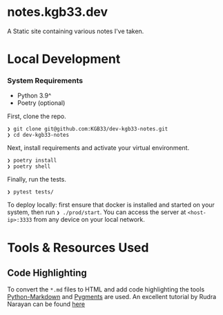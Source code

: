 # notes.kgb33.dev

A Static site containing various notes I've taken.

# Local Development

### System Requirements

- Python 3.9^
- Poetry (optional)

First, clone the repo.

```
❯ git clone git@github.com:KGB33/dev-kgb33-notes.git
❯ cd dev-kgb33-notes
```

Next, install requirements and activate your virtual environment.

```
❯ poetry install
❯ poetry shell
```

Finally, run the tests.

```
❯ pytest tests/
```

To deploy locally: first ensure that docker is installed and started on your
system, then run `❯ ./prod/start`. You can access the server at `<host-ip>:3333`
from any device on your local network.

# Tools & Resources Used

## Code Highlighting

To convert the `*.md` files to HTML and add code highlighting the tools
[Python-Markdown]() and [Pygments][pygments] are used. An excellent tutorial by
Rudra Narayan can be found [here][code-highlighting]

[py-md]: https://github.com/Python-Markdown/markdown
[pygments]: https://github.com/pygments/pygments
[code-highlighting]: https://rudra.dev/posts/rendering-markdown-from-flask/
